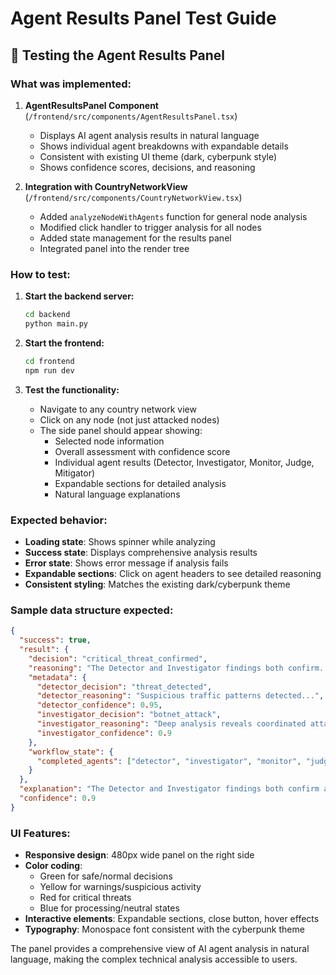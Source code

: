# Agent Results Panel Test Guide

## 🧪 Testing the Agent Results Panel

### What was implemented:

1. **AgentResultsPanel Component** (`/frontend/src/components/AgentResultsPanel.tsx`)
   - Displays AI agent analysis results in natural language
   - Shows individual agent breakdowns with expandable details
   - Consistent with existing UI theme (dark, cyberpunk style)
   - Shows confidence scores, decisions, and reasoning

2. **Integration with CountryNetworkView** (`/frontend/src/components/CountryNetworkView.tsx`)
   - Added `analyzeNodeWithAgents` function for general node analysis
   - Modified click handler to trigger analysis for all nodes
   - Added state management for the results panel
   - Integrated panel into the render tree

### How to test:

1. **Start the backend server:**
   ```bash
   cd backend
   python main.py
   ```

2. **Start the frontend:**
   ```bash
   cd frontend
   npm run dev
   ```

3. **Test the functionality:**
   - Navigate to any country network view
   - Click on any node (not just attacked nodes)
   - The side panel should appear showing:
     - Selected node information
     - Overall assessment with confidence score
     - Individual agent results (Detector, Investigator, Monitor, Judge, Mitigator)
     - Expandable sections for detailed analysis
     - Natural language explanations

### Expected behavior:

- **Loading state**: Shows spinner while analyzing
- **Success state**: Displays comprehensive analysis results
- **Error state**: Shows error message if analysis fails
- **Expandable sections**: Click on agent headers to see detailed reasoning
- **Consistent styling**: Matches the existing dark/cyberpunk theme

### Sample data structure expected:

```json
{
  "success": true,
  "result": {
    "decision": "critical_threat_confirmed",
    "reasoning": "The Detector and Investigator findings both confirm...",
    "metadata": {
      "detector_decision": "threat_detected",
      "detector_reasoning": "Suspicious traffic patterns detected...",
      "detector_confidence": 0.95,
      "investigator_decision": "botnet_attack",
      "investigator_reasoning": "Deep analysis reveals coordinated attack...",
      "investigator_confidence": 0.9
    },
    "workflow_state": {
      "completed_agents": ["detector", "investigator", "monitor", "judge", "mitigator"]
    }
  },
  "explanation": "The Detector and Investigator findings both confirm a critical threat...",
  "confidence": 0.9
}
```

### UI Features:

- **Responsive design**: 480px wide panel on the right side
- **Color coding**: 
  - Green for safe/normal decisions
  - Yellow for warnings/suspicious activity  
  - Red for critical threats
  - Blue for processing/neutral states
- **Interactive elements**: Expandable sections, close button, hover effects
- **Typography**: Monospace font consistent with the cyberpunk theme

The panel provides a comprehensive view of AI agent analysis in natural language, making the complex technical analysis accessible to users.

